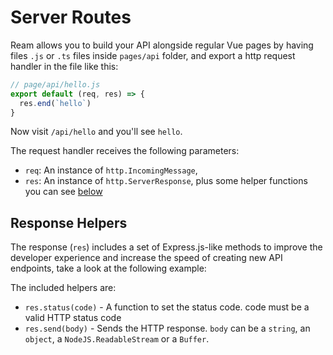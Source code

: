 # Server Routes

Ream allows you to build your API alongside regular Vue pages by having files `.js` or `.ts` files inside `pages/api` folder, and export a http request handler in the file like this:

```js
// page/api/hello.js
export default (req, res) => {
  res.end(`hello`)
}
```

Now visit `/api/hello` and you'll see `hello`.

The request handler receives the following parameters:

- `req`: An instance of `http.IncomingMessage`,
- `res`: An instance of `http.ServerResponse`, plus some helper functions you can see [below](#response-helpers)

## Response Helpers

The response (`res`) includes a set of Express.js-like methods to improve the developer experience and increase the speed of creating new API endpoints, take a look at the following example:

The included helpers are:

- `res.status(code)` - A function to set the status code. code must be a valid HTTP status code
- `res.send(body)` - Sends the HTTP response. `body` can be a `string`, an `object`, a `NodeJS.ReadableStream` or a `Buffer`.
